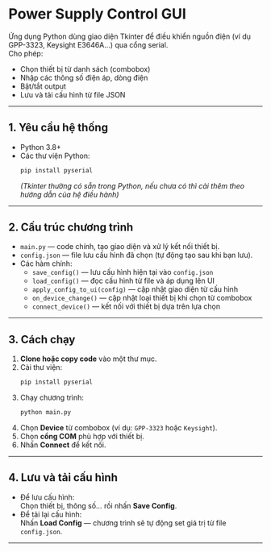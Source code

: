 # Power Supply Control GUI

Ứng dụng Python dùng giao diện Tkinter để điều khiển nguồn điện (ví dụ GPP-3323, Keysight E3646A...) qua cổng serial.  
Cho phép:
- Chọn thiết bị từ danh sách (combobox)
- Nhập các thông số điện áp, dòng điện
- Bật/tắt output
- Lưu và tải cấu hình từ file JSON

---

## 1. Yêu cầu hệ thống

- Python 3.8+
- Các thư viện Python:
  ```bash
  pip install pyserial
  ```
  *(Tkinter thường có sẵn trong Python, nếu chưa có thì cài thêm theo hướng dẫn của hệ điều hành)*

---

## 2. Cấu trúc chương trình

- `main.py` — code chính, tạo giao diện và xử lý kết nối thiết bị.
- `config.json` — file lưu cấu hình đã chọn (tự động tạo sau khi bạn lưu).
- Các hàm chính:
  - `save_config()` — lưu cấu hình hiện tại vào `config.json`
  - `load_config()` — đọc cấu hình từ file và áp dụng lên UI
  - `apply_config_to_ui(config)` — cập nhật giao diện từ cấu hình
  - `on_device_change()` — cập nhật loại thiết bị khi chọn từ combobox
  - `connect_device()` — kết nối với thiết bị dựa trên lựa chọn

---

## 3. Cách chạy

1. **Clone hoặc copy code** vào một thư mục.
2. Cài thư viện:
   ```bash
   pip install pyserial
   ```
3. Chạy chương trình:
   ```bash
   python main.py
   ```
4. Chọn **Device** từ combobox (ví dụ: `GPP-3323` hoặc `Keysight`).
5. Chọn **cổng COM** phù hợp với thiết bị.
6. Nhấn **Connect** để kết nối.

---

## 4. Lưu và tải cấu hình

- Để lưu cấu hình:  
  Chọn thiết bị, thông số… rồi nhấn **Save Config**.
- Để tải lại cấu hình:  
  Nhấn **Load Config** — chương trình sẽ tự động set giá trị từ file `config.json`.

---
